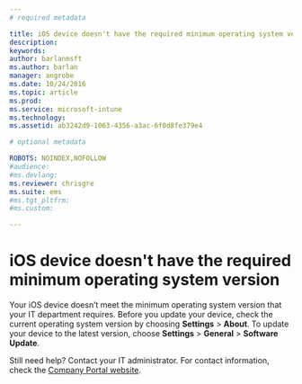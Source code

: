 ```yaml
---
# required metadata

title: iOS device doesn't have the required minimum operating system version | Microsoft Intune
description:
keywords:
author: barlanmsftms.author: barlan
manager: angrobe
ms.date: 10/24/2016
ms.topic: article
ms.prod:
ms.service: microsoft-intune
ms.technology:
ms.assetid: ab3242d9-1063-4356-a3ac-6f0d8fe379e4

# optional metadata

ROBOTS: NOINDEX,NOFOLLOW
#audience:
#ms.devlang:
ms.reviewer: chrisgre
ms.suite: ems
#ms.tgt_pltfrm:
#ms.custom:

---
```



# iOS device doesn't have the required minimum operating system version

Your iOS device doesn’t meet the minimum operating system version that your IT department requires. Before you update your device, check the current operating system version by choosing **Settings** &gt; **About**. To update your device to the latest version, choose **Settings** &gt; **General** &gt; **Software Update**.

Still need help? Contact your IT administrator. For contact information, check the [Company Portal website](http://portal.manage.microsoft.com).
